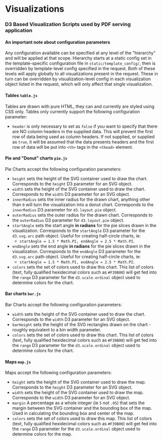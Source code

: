 # Visualizations
### D3 Based Visualization Scripts used by PDF serving application  
  
#### An important note about configuration parameters
Any configuration available can be specified at any level of the "hierarchy" and will be applied at that scope. Hierarchy starts at a static config set in the template-specific configuration file in `static/template_config/`, then is overridden by template-level config specified in the request. Both of these levels will apply globally to all visualizations present in the request. These in turn can be overridden by visualization-level config in each visualization object listed in the request, which will only affect that single visualization.

#### Tables `table.js`
Tables are drawn with pure HTML, they can and currently are styled using CSS only.  Tables only currently support the following configuration parameter:  
+ `header` is only necessary to set as `false` if you want to specify that there are NO column headers in the supplied data. This will prevent the first row of data being used as column headers. If not supplied, or supplied as `true`, it will be assumed that the data presents headers and the first row of data will be put into `<th>` tags in the `<thead>` element.
  
#### Pie and "Donut" charts `pie.js`
Pie Charts accept the following configuration parameters:  
+ `height` sets the height of the SVG container used to draw the chart. Corresponds to the `height` D3 parameter for an SVG object.
+ `width` sets the height of the SVG container used to draw the chart. Corresponds to the `width` D3 parameter for an SVG object.
+ `innerRadius` sets the inner radius for the drawn chart, anything other than `0` will turn the visualization into a donut chart. Corresponds to the `innerRadius` D3 parameter for `d3.layout.pie` object.
+ `outerRadius` sets the outer radius for the drawn chart. Corresponds to the `outerRadius` D3 parameter for `d3.layout.pie` object.
+ `startAngle` sets the start angle __in radians__ for the pie slices drawn in the visualization. Corresponds to the `startAngle` D3 parameter for the `d3.svg.arc` path object. Useful for creating half-circle charts, ie:  
   + `startAngle = 1.5 * Math.PI, endAngle = 2.5 * Math.PI`.
+ `endAngle` sets the end angle __in radians__ for the pie slices drawn in the visualization. Corresponds to the `endAngle` D3 parameter for the `d3.svg.arc` path object. Useful for creating half-circle charts, ie:  
   + `startAngle = 1.5 * Math.PI, endAngle = 2.5 * Math.PI`.
+ `colors` sets the set of colors used to draw this chart. This list of colors (text, fully qualified hexidecimal colors such as `#F39B00`) will get fed into the `range` D3 parameter for the `d3.scale.ordinal` object used to determine colors for the chart.  

#### Bar charts `bar.js`
Bar Charts accept the following configuration parameters:
+ `width` sets the height of the SVG container used to draw the chart. Corresponds to the `width` D3 parameter for an SVG object.
+ `barHeight` sets the height of the SVG rectangles drawn on the chart - roughly equivalent to a bin width parameter.
+ `colors` sets the set of colors used to draw this chart. This list of colors (text, fully qualified hexidecimal colors such as `#F39B00`) will get fed into the `range` D3 parameter for the `d3.scale.ordinal` object used to determine colors for the chart. 

#### Maps `map.js`
Maps accept the following configuration parameters:
+ `height` sets the height of the SVG container used to draw the map. Corresponds to the `height` D3 parameter for an SVG object.
+ `width` sets the height of the SVG container used to draw the map. Corresponds to the `width` D3 parameter for an SVG object.
+ `margin` A percentage as a whole integer (ie `5` not `.05`) that sets the margin between the SVG container and the bounding box of the map. Used in calculating the bounding box and center of the map. 
+ `colors` sets the set of colors used to draw this map. This list of colors (text, fully qualified hexidecimal colors such as `#F39B00`) will get fed into the `range` D3 parameter for the `d3.scale.ordinal` object used to determine colors for the map.  
